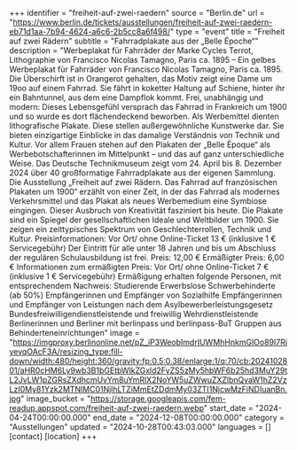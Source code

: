 +++
identifier = "freiheit-auf-zwei-raedern"
source = "Berlin.de"
url = "https://www.berlin.de/tickets/ausstellungen/freiheit-auf-zwei-raedern-eb71d1aa-7b94-4624-a6c6-2b5cc8a6f498/"
type = "event"
title = "Freiheit auf zwei Rädern"
subtitle = "Fahrradplakate aus der „Belle Époche“"
description = "Werbeplakat für Fahrräder der Marke Cycles Terrot, Lithographie von Francisco Nicolas Tamagno, Paris ca. 1895 – Ein gelbes Werbeplakat für Fahrräder von Francisco Nicolas Tamagno, Paris ca. 1895. Die Überschirft ist in Orangerot gehalten, das Motiv zeigt eine Dame um 19oo auf einem Fahrrad. Sie fährt in koketter Haltung auf Schiene, hinter ihr ein Bahntunnel, aus dem eine Dampflok kommt.
Frei, unabhängig und modern: Dieses Lebensgefühl versprach das Fahrrad in Frankreich um 1900 und so wurde es dort flächendeckend beworben. Als Werbemittel dienten lithografische Plakate. Diese stellen außergewöhnliche Kunstwerke dar. Sie bieten einzigartige Einblicke in das damalige Verständnis von Technik und Kultur. Vor allem Frauen stehen auf den Plakaten der „Belle Époque“ als Werbebotschafterinnen im Mittelpunkt – und das auf ganz unterschiedliche Weise.
Das Deutsche Technikmuseum zeigt vom 24. April bis 8. Dezember 2024 über 40 großformatige Fahrradplakate aus der eigenen Sammlung. Die Ausstellung „Freiheit auf zwei Rädern. Das Fahrrad auf französischen Plakaten um 1900“ erzählt von einer Zeit, in der das Fahrrad als modernes Verkehrsmittel und das Plakat als neues Werbemedium eine Symbiose eingingen. Dieser Ausbruch von Kreativität fasziniert bis heute. Die Plakate sind ein Spiegel der gesellschaftlichen Ideale und Weltbilder um 1900. Sie zeigen ein zeittypisches Spektrum von Geschlechterrollen, Technik und Kultur.
Preisinformationen: Vor Ort/ ohne Online-Ticket 13 € (inklusive 1 € Servicegebühr)
Der Eintritt für alle unter 18 Jahren und bis um Abschluss der regulären Schulausbildung ist frei.
Preis: 12,00 €
Ermäßigter Preis: 6,00 €
Informationen zum ermäßigten Preis: Vor Ort/ ohne Online-Ticket 7 € (inklusive 1 € Servicegebühr)
Ermäßigung erhalten folgende Personen, mit entsprechendem Nachweis:
Studierende
Erwerbslose
Schwerbehinderte (ab 50%)
Empfängerinnen und Empfänger von Sozialhilfe
Empfängerinnen und Empfänger von Leistungen nach dem Asylbewerberleistungsgesetz
Bundesfreiwilligendienstleistende und freiwillig Wehrdienstleistende
Berlinerinnen und Berliner mit berlinpass und berlinpass-BuT
Gruppen aus Behinderteneinrichtungen"
image = "https://imgproxy.berlinonline.net/pZ_iP3WeobImdrIUWMhHnkmGlOo89I7RiyevqOAcF3A/resizing_type:fill-down/width:480/height:360/gravity:fp:0.5:0.38/enlarge:1/q:70/cb:2024102801/aHR0cHM6Ly9wb3B1bGEtbWlkZGxld2FyZS5zMy5hbWF6b25hd3MuY29tL2JvLW1pZGRsZXdhcmUvYm8uYmRlX2NoYW5uZWwuZXZlbnQvaW1hZ2VzLzI0My81Yzk2MTNlMC01NjlhLTZiMmEtZDdmMy03ZTI1NjcwMzFiNDIuanBn.jpg"
image_bucket = "https://storage.googleapis.com/fem-readup.appspot.com/freiheit-auf-zwei-raedern.webp"
start_date = "2024-04-24T00:00:00.000"
end_date = "2024-12-08T00:00:00.000"
category = "Ausstellungen"
updated = "2024-10-28T00:43:03.000"
languages = []
[contact]
[location]
+++